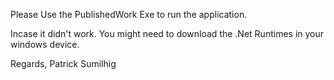Please Use the PublishedWork Exe to run the application.

Incase it didn't work. You might need to download the .Net Runtimes in your windows device.

Regards,
Patrick Sumilhig

